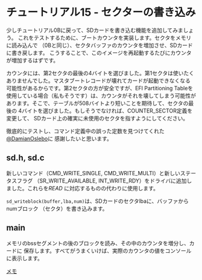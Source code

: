 # チュートリアル15 - セクターの書き込み

少しチュートリアル0Bに戻って、SDカードを書き込む機能を追加してみましょう。
これをテストするために、ブートカウンタを実装します。セクタをメモリに読み込んで
（0Bと同じ）、セクタバッファのカウンタを増加させ、SDカードに書き戻します。
こうすることで、このイメージを再起動するたびにカウンタが増加するはずです。

カウンタには、第2セクタの最後の4バイトを選びました。第1セクタは使いたく
ありませんでした。マスタブートレコードが壊れてカードが起動できなくなる
可能性があるからです。第2セクタの方が安全ですが、EFI Partitioning Tableを
使用している場合（私もそうです）は、カウンタがそれを壊してしまう可能性が
あります。そこで、テーブルが508バイトより短いことを期待して、セクタの最後の
4バイトを選びました。もしそうでなければ、COUNTER_SECTOR定義を変更して、
SDカード上の確実に未使用のセクタを指すようにしてください。

徹底的にテストし、コマンド定義中の誤った定数を見つけてくれた[@DamianOslebo](https://github.com/DamianOslebo)に
感謝したいと思います。

## sd.h, sd.c

新しいコマンド（CMD_WRITE_SINGLE, CMD_WRITE_MULTI）と新しいステータスフラグ
（SR_WRITE_AVAILABLE, INT_WRITE_RDY）をドライバに追加しました。これらを*READ*
に対応するものの代わりに使用します。

`sd_writeblock(buffer,lba,num)`は、SDカードのセクタlbaに、バッファからnumブロック
（セクタ）を書き込みます。

## main

メモリのbssセグメントの後のブロックを読み、その中のカウンタを増分し、カードに
保存します。すべてがうまくいけば、実際のカウンタの値をコンソールに表示します。

[メモ](MEMO.md)
